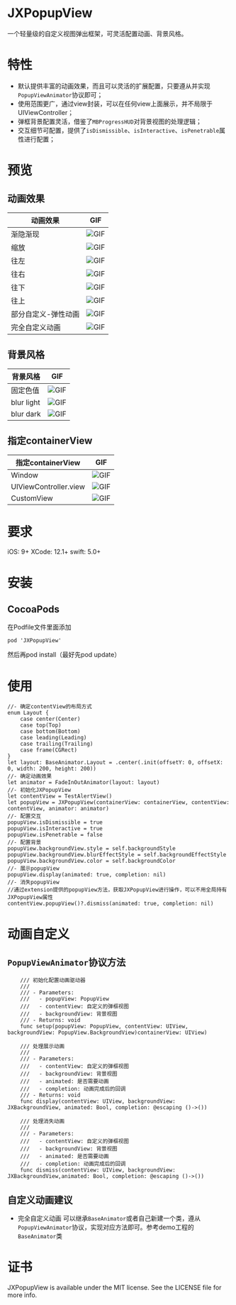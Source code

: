 # JXPopupView
一个轻量级的自定义视图弹出框架，可灵活配置动画、背景风格。

# 特性

- 默认提供丰富的动画效果，而且可以灵活的扩展配置，只要遵从并实现`PopupViewAnimator`协议即可；
- 使用范围更广，通过view封装，可以在任何view上面展示，并不局限于UIViewController；
- 弹框背景配置灵活，借鉴了`MBProgressHUD`对背景视图的处理逻辑；
- 交互细节可配置，提供了`isDismissible`、`isInteractive`、`isPenetrable`属性进行配置；

# 预览

## 动画效果

动画效果 |  GIF
----------|--------------
| 渐隐渐现  | ![GIF](https://github.com/pujiaxin33/JXPopupView/blob/master/JXPopupView/GIF/FadeInOut.gif) |
| 缩放  | ![GIF](https://github.com/pujiaxin33/JXPopupView/blob/master/JXPopupView/GIF/ZoomInOut.gif) |
| 往左  | ![GIF](https://github.com/pujiaxin33/JXPopupView/blob/master/JXPopupView/GIF/Leftward.gif) |
| 往右  | ![GIF](https://github.com/pujiaxin33/JXPopupView/blob/master/JXPopupView/GIF/Rightward.gif) |
| 往下  | ![GIF](https://github.com/pujiaxin33/JXPopupView/blob/master/JXPopupView/GIF/Downward.gif) |
| 往上  | ![GIF](https://github.com/pujiaxin33/JXPopupView/blob/master/JXPopupView/GIF/Upward.gif) |
| 部分自定义-弹性动画  | ![GIF](https://github.com/pujiaxin33/JXPopupView/blob/master/JXPopupView/GIF/Spring.gif) |
| 完全自定义动画  | ![GIF](https://github.com/pujiaxin33/JXPopupView/blob/master/JXPopupView/GIF/CustomAnimation.gif) |

## 背景风格

背景风格 |  GIF
----------|--------------
| 固定色值  | ![GIF](https://github.com/pujiaxin33/JXPopupView/blob/master/JXPopupView/GIF/FadeInOut.gif) |
| blur light  | ![GIF](https://github.com/pujiaxin33/JXPopupView/blob/master/JXPopupView/GIF/Blurlight.gif) |
| blur dark  | ![GIF](https://github.com/pujiaxin33/JXPopupView/blob/master/JXPopupView/GIF/BlurDark.gif) |

## 指定containerView

指定containerView |  GIF
----------|--------------
| Window  | ![GIF](https://github.com/pujiaxin33/JXPopupView/blob/master/JXPopupView/GIF/ZoomInOut.gif) |
| UIViewController.view  | ![GIF](https://github.com/pujiaxin33/JXPopupView/blob/master/JXPopupView/GIF/VCView.gif) |
| CustomView  | ![GIF](https://github.com/pujiaxin33/JXPopupView/blob/master/JXPopupView/GIF/CustomView.gif) |

# 要求

iOS: 9+
XCode: 12.1+
swift: 5.0+

# 安装

## CocoaPods

在Podfile文件里面添加
```
pod 'JXPopupView'
```
然后再pod install（最好先pod update）

# 使用

```
//- 确定contentView的布局方式
enum Layout {
    case center(Center)
    case top(Top)
    case bottom(Bottom)
    case leading(Leading)
    case trailing(Trailing)
    case frame(CGRect)
}
let layout: BaseAnimator.Layout = .center(.init(offsetY: 0, offsetX: 0, width: 200, height: 200))
//- 确定动画效果
let animator = FadeInOutAnimator(layout: layout)
//- 初始化JXPopupView
let contentView = TestAlertView()
let popupView = JXPopupView(containerView: containerView, contentView: contentView, animator: animator)
//- 配置交互
popupView.isDismissible = true
popupView.isInteractive = true
popupView.isPenetrable = false
//- 配置背景
popupView.backgroundView.style = self.backgroundStyle
popupView.backgroundView.blurEffectStyle = self.backgroundEffectStyle
popupView.backgroundView.color = self.backgroundColor
//- 展示popupView
popupView.display(animated: true, completion: nil)
//- 消失popupView
//通过extension提供的popupView方法，获取JXPopupView进行操作，可以不用全局持有JXPopupView属性
contentView.popupView()?.dismiss(animated: true, completion: nil)
```

# 动画自定义

## `PopupViewAnimator`协议方法

```
    /// 初始化配置动画驱动器
    ///
    /// - Parameters:
    ///   - popupView: PopupView
    ///   - contentView: 自定义的弹框视图
    ///   - backgroundView: 背景视图
    /// - Returns: void
    func setup(popupView: PopupView, contentView: UIView, backgroundView: PopupView.BackgroundView)containerView: UIView)

    /// 处理展示动画
    ///
    /// - Parameters:
    ///   - contentView: 自定义的弹框视图
    ///   - backgroundView: 背景视图
    ///   - animated: 是否需要动画
    ///   - completion: 动画完成后的回调
    /// - Returns: void
    func display(contentView: UIView, backgroundView: JXBackgroundView, animated: Bool, completion: @escaping ()->())

    /// 处理消失动画
    ///
    /// - Parameters:
    ///   - contentView: 自定义的弹框视图
    ///   - backgroundView: 背景视图
    ///   - animated: 是否需要动画
    ///   - completion: 动画完成后的回调
    func dismiss(contentView: UIView, backgroundView: JXBackgroundView,animated: Bool, completion: @escaping ()->())
```

## 自定义动画建议

- 完全自定义动画
可以继承`BaseAnimator`或者自己新建一个类，遵从`PopupViewAnimator`协议，实现对应方法即可。参考demo工程的`BaseAnimator`类

# 证书

JXPopupView is available under the MIT license. See the LICENSE file for more info.
